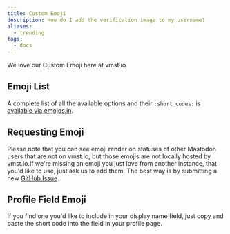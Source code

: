 ```yaml
---
title: Custom Emoji
description: How do I add the verification image to my username?
aliases:
  - trending
tags:
  - docs
---
```


We love our Custom Emoji here at vmst·io.

## Emoji List

A complete list of all the available options and their `:short_codes:` is [available via emojos.in](https://emojos.in/vmst.io).

## Requesting Emoji

Please note that you can see emoji render on statuses of other Mastodon users that are not on vmst.io, but those emojis are not locally hosted by vmst.io.If we're missing an emoji you just love from another instance, that you'd like to use, just ask us to add them. The best way is by submitting a new [GitHub Issue](https://github.com/vmstan/vmstio/issues/new?assignees=&labels=Emoji&template=4-Emoji.yml).

## Profile Field Emoji

If you find one you'd like to include in your display name field, just copy and paste the short code into the field in your profile page.